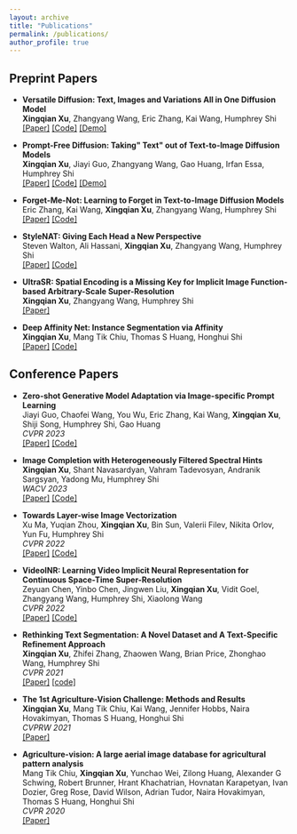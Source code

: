 ```yaml
---
layout: archive
title: "Publications"
permalink: /publications/
author_profile: true
---
```


## Preprint Papers
* <b>Versatile Diffusion: Text, Images and Variations All in One Diffusion Model</b> <br>
  <b>Xingqian Xu</b>, Zhangyang Wang, Eric Zhang, Kai Wang, Humphrey Shi
  <br> [[Paper]](https://arxiv.org/abs/2211.08332) [[Code]](https://github.com/SHI-Labs/Versatile-Diffusion) [[Demo]](https://huggingface.co/spaces/shi-labs/Versatile-Diffusion)
 
* <b>Prompt-Free Diffusion: Taking" Text" out of Text-to-Image Diffusion Models</b> <br>
  <b>Xingqian Xu</b>, Jiayi Guo, Zhangyang Wang, Gao Huang, Irfan Essa, Humphrey Shi
  <br> [[Paper]](https://arxiv.org/abs/2305.16223) [[Code]](https://github.com/SHI-Labs/Prompt-Free-Diffusion) [[Demo]](https://huggingface.co/spaces/shi-labs/Prompt-Free-Diffusion)

* <b>Forget-Me-Not: Learning to Forget in Text-to-Image Diffusion Models</b> <br>
  Eric Zhang, Kai Wang, <b>Xingqian Xu</b>, Zhangyang Wang, Humphrey Shi
  <br> [[Paper]](https://arxiv.org/abs/2303.17591) [[Code]](https://github.com/SHI-Labs/Forget-Me-Not)

* <b>StyleNAT: Giving Each Head a New Perspective</b> <br>
  Steven Walton, Ali Hassani, <b>Xingqian Xu</b>, Zhangyang Wang, Humphrey Shi
  <br> [[Paper]](https://arxiv.org/abs/2211.05770) [[Code]](https://github.com/SHI-Labs/StyleNAT)

* <b>UltraSR: Spatial Encoding is a Missing Key for Implicit Image Function-based Arbitrary-Scale Super-Resolution</b> <br>
  <b>Xingqian Xu</b>, Zhangyang Wang, Humphrey Shi
  <br> [[Paper]](https://arxiv.org/abs/2103.12716)
 
* <b>Deep Affinity Net: Instance Segmentation via Affinity</b> <br>
  <b>Xingqian Xu</b>, Mang Tik Chiu, Thomas S Huang, Honghui Shi
  <br> [[Paper]](https://arxiv.org/abs/2104.05704) [[Code]](https://github.com/SHI-Labs/Compact-Transformers)

## Conference Papers
* <b>Zero-shot Generative Model Adaptation via Image-specific Prompt Learning</b> <br>
  Jiayi Guo, Chaofei Wang, You Wu, Eric Zhang, Kai Wang, <b>Xingqian Xu</b>, Shiji Song, Humphrey Shi, Gao Huang
  <br> <i> CVPR 2023 </i> 
  <br> [[Paper]](https://openaccess.thecvf.com/content/CVPR2023/papers/Guo_Zero-Shot_Generative_Model_Adaptation_via_Image-Specific_Prompt_Learning_CVPR_2023_paper.pdf) [[Code]](https://github.com/Picsart-AI-Research/IPL-Zero-Shot-Generative-Model-Adaptation)
  
* <b>Image Completion with Heterogeneously Filtered Spectral Hints</b> <br>
  <b>Xingqian Xu</b>, Shant Navasardyan, Vahram Tadevosyan, Andranik Sargsyan, Yadong Mu, Humphrey Shi
  <br> <i> WACV 2023 </i> 
  <br> [[Paper]](https://openaccess.thecvf.com/content/WACV2023/papers/Xu_Image_Completion_With_Heterogeneously_Filtered_Spectral_Hints_WACV_2023_paper.pdf) [[Code]](https://github.com/SHI-Labs/SH-GAN)

* <b>Towards Layer-wise Image Vectorization</b> <br>
  Xu Ma, Yuqian Zhou, <b>Xingqian Xu</b>, Bin Sun, Valerii Filev, Nikita Orlov, Yun Fu, Humphrey Shi
  <br> <i> CVPR 2022 </i> 
  <br> [[Paper]](https://openaccess.thecvf.com/content/CVPR2022/papers/Ma_Towards_Layer-Wise_Image_Vectorization_CVPR_2022_paper.pdf) [[Code]](https://github.com/Picsart-AI-Research/LIVE-Layerwise-Image-Vectorization)
  
* <b>VideoINR: Learning Video Implicit Neural Representation for Continuous Space-Time Super-Resolution</b> <br>
  Zeyuan Chen, Yinbo Chen, Jingwen Liu, <b>Xingqian Xu</b>, Vidit Goel, Zhangyang Wang, Humphrey Shi, Xiaolong Wang
  <br> <i> CVPR 2022 </i> 
  <br> [[Paper]](https://openaccess.thecvf.com/content/CVPR2022/papers/Chen_VideoINR_Learning_Video_Implicit_Neural_Representation_for_Continuous_Space-Time_Super-Resolution_CVPR_2022_paper.pdf) [[Code]](https://github.com/Picsart-AI-Research/VideoINR-Continuous-Space-Time-Super-Resolution)
  
* <b>Rethinking Text Segmentation: A Novel Dataset and A Text-Specific Refinement Approach</b> <br>
  <b>Xingqian Xu</b>, Zhifei Zhang, Zhaowen Wang, Brian Price, Zhonghao Wang, Humphrey Shi
  <br> <i> CVPR 2021 </i> 
  <br> [[Paper]](https://openaccess.thecvf.com/content/CVPR2021/papers/Xu_Rethinking_Text_Segmentation_A_Novel_Dataset_and_a_Text-Specific_Refinement_CVPR_2021_paper.pdf) [[code]](https://github.com/SHI-Labs/Rethinking-Text-Segmentation)

* <b>The 1st Agriculture-Vision Challenge: Methods and Results</b> <br>
  <b>Xingqian Xu</b>, Mang Tik Chiu, Kai Wang, Jennifer Hobbs, Naira Hovakimyan, Thomas S Huang, Honghui Shi
  <br> <i> CVPRW 2021 </i> 
  <br> [[Paper]](https://openaccess.thecvf.com/content_CVPRW_2020/papers/w5/Chiu_The_1st_Agriculture-Vision_Challenge_Methods_and_Results_CVPRW_2020_paper.pdf)

* <b>Agriculture-vision: A large aerial image database for agricultural pattern analysis</b> <br>
  Mang Tik Chiu, <b>Xingqian Xu</b>, Yunchao Wei, Zilong Huang, Alexander G Schwing, Robert Brunner, Hrant Khachatrian, Hovnatan Karapetyan, Ivan Dozier, Greg Rose, David Wilson, Adrian Tudor, Naira Hovakimyan, Thomas S Huang, Honghui Shi
  <br> <i> CVPR 2020 </i> 
  <br> [[Paper]](https://openaccess.thecvf.com/content_CVPR_2020/papers/Chiu_Agriculture-Vision_A_Large_Aerial_Image_Database_for_Agricultural_Pattern_Analysis_CVPR_2020_paper.pdf)
